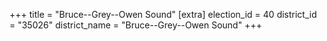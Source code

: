 +++
title = "Bruce--Grey--Owen Sound"
[extra]
election_id = 40
district_id = "35026"
district_name = "Bruce--Grey--Owen Sound"
+++
